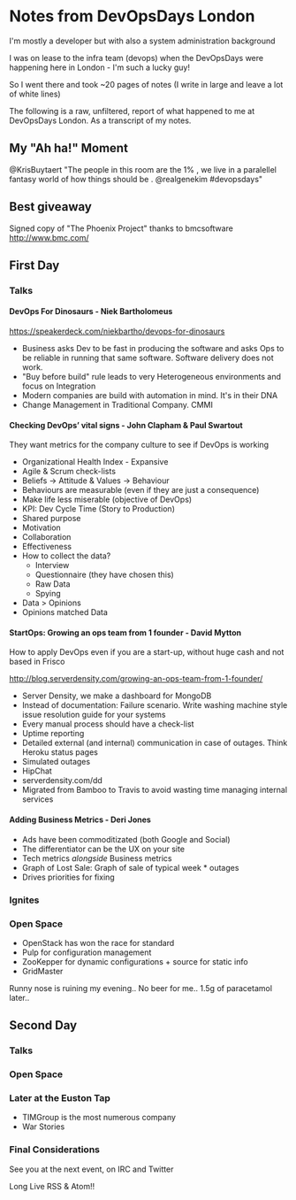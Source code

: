 # Notes from DevOpsDays London

I'm mostly a developer but with also a system administration background

I was on lease to the infra team (devops) when the DevOpsDays were happening here in London - I'm such a lucky guy!

So I went there and took ~20 pages of notes (I write in large and leave a lot of white lines)

The following is a raw, unfiltered, report of what happened to me at DevOpsDays London. As a transcript of my notes.

## My "Ah ha!" Moment

@KrisBuytaert "The people in this room are the 1% , we live in a paralellel fantasy world of how things should be . @realgenekim #devopsdays"

## Best giveaway

Signed copy of "The Phoenix Project" thanks to bmcsoftware http://www.bmc.com/

## First Day

### Talks

#### DevOps For Dinosaurs - Niek Bartholomeus 

https://speakerdeck.com/niekbartho/devops-for-dinosaurs

* Business asks Dev to be fast in producing the software and asks Ops to be reliable in running that same software. Software delivery does not work.
* "Buy before build" rule leads to very Heterogeneous environments and focus on Integration
* Modern companies are build with automation in mind. It's in their DNA
* Change Management in Traditional Company. CMMI

#### Checking DevOps’ vital signs - John Clapham & Paul Swartout

They want metrics for the company culture to see if DevOps is working

* Organizational Health Index - Expansive
* Agile & Scrum check-lists
* Beliefs -> Attitude & Values -> Behaviour
* Behaviours are measurable (even if they are just a consequence)
* Make life less miserable (objective of DevOps)
* KPI: Dev Cycle Time (Story to Production)
* Shared purpose
* Motivation
* Collaboration
* Effectiveness
* How to collect the data?
  * Interview
  * Questionnaire (they have chosen this)
  * Raw Data
  * Spying
* Data > Opinions
* Opinions matched Data

#### StartOps: Growing an ops team from 1 founder - David Mytton

How to apply DevOps even if you are a start-up, without huge cash and not based in Frisco

http://blog.serverdensity.com/growing-an-ops-team-from-1-founder/

* Server Density, we make a dashboard for MongoDB
* Instead of documentation: Failure scenario. Write washing machine style issue resolution guide for your systems
* Every manual process should have a check-list
* Uptime reporting
* Detailed external (and internal) communication in case of outages. Think Heroku status pages
* Simulated outages
* HipChat
* serverdensity.com/dd
* Migrated from Bamboo to Travis to avoid wasting time managing internal services

#### Adding Business Metrics - Deri Jones

* Ads have been commoditizated (both Google and Social)
* The differentiator can be the UX on your site
* Tech metrics *alongside* Business metrics
* Graph of Lost Sale: Graph of sale of typical week * outages
* Drives priorities for fixing

### Ignites
### Open Space

* OpenStack has won the race for standard
* Pulp for configuration management
* ZooKepper for dynamic configurations + source for static info
* GridMaster

Runny nose is ruining my evening.. 
No beer for me.. 
1.5g of paracetamol later..

## Second Day

### Talks

### Open Space

### Later at the Euston Tap

* TIMGroup is the most numerous company
* War Stories

### Final Considerations

See you at the next event, on IRC and Twitter

Long Live RSS & Atom!!

